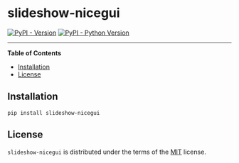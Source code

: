 # slideshow-nicegui

[![PyPI - Version](https://img.shields.io/pypi/v/slideshow-nicegui.svg)](https://pypi.org/project/slideshow-nicegui)
[![PyPI - Python Version](https://img.shields.io/pypi/pyversions/slideshow-nicegui.svg)](https://pypi.org/project/slideshow-nicegui)

-----

**Table of Contents**

- [Installation](#installation)
- [License](#license)

## Installation

```console
pip install slideshow-nicegui
```

## License

`slideshow-nicegui` is distributed under the terms of the [MIT](https://spdx.org/licenses/MIT.html) license.
